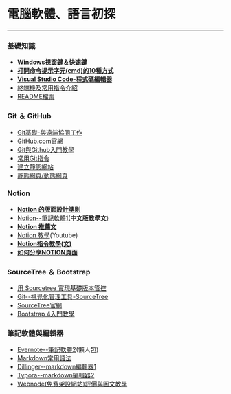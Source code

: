 # 電腦軟體、語言初探

---

### ****基礎知識****

- ****[Windows視窗鍵＆快速鍵](https://harmonica80.blogspot.com/2017/02/windows-windows.html)****
- ****[打開命令提示字元(cmd)的10種方式](https://www.590103.idv.tw/blog/%E5%9C%A8windows-10%E4%B8%AD%E6%89%93%E9%96%8B%E5%91%BD%E4%BB%A4%E6%8F%90%E7%A4%BA%E5%AD%97%E5%85%83%E7%9A%8410%E7%A8%AE%E6%96%B9%E5%BC%8F)****
- ****[Visual Studio Code-程式碼編輯器](http://blog.tonycube.com/2018/11/visual-studio-code.html)****
- [終端機及常用指令介紹](https://gitbook.tw/chapters/command-line/command-line.html)
- [README檔案](https://iter01.com/560202.html)

### ****Git ＆ GitHub****

- [Git基礎-與遠端協同工作](https://git-scm.com/book/zh-tw/v2/Git-%E5%9F%BA%E7%A4%8E-%E8%88%87%E9%81%A0%E7%AB%AF%E5%8D%94%E5%90%8C%E5%B7%A5%E4%BD%9C)
- [GitHub.com官網](https://github.com/)
- [Git與Github入門教學](https://blog.techbridge.cc/2018/01/17/learning-programming-and-coding-with-python-git-and-github-tutorial/)
- [常用Git指令](https://iter01.com/565949.html)
- [建立靜態網站](https://w3c.hexschool.com/git/21756c99)
- [靜態網頁/動態網頁](https://www.newscan.com.tw/all-faq/faq-detail-15.htm)

### Notion

- **[Notion 的版面設計準則](https://leadingmrk.com/notion-design-criteria/)**
- [Notion--筆記軟體1(](https://lashiblog.com/notion-teaching-for-dummies/)****中文版教學文****[)](https://lashiblog.com/notion-teaching-for-dummies/)
- **[Notion 推薦文](https://dwye.dev/post/notion-intro/)**
- [Notion 教學](https://www.youtube.com/watch?v=Q_PfYlAtvHc)(Youtube)
- ****[Notion指令教學(文)](https://zi.media/@twpetsearcharlinksnet/post/amyAw7)****
- **[如何分享NOTION頁面](https://nomadni.com/notion-share/)**

### ****SourceTree ＆ Bootstrap****

- [用 Sourcetree 實現基礎版本管控](https://medium.com/samumu-clan/%E7%94%A8-sourcetree-%E5%AF%A6%E7%8F%BE%E5%9F%BA%E7%A4%8E%E7%89%88%E6%9C%AC%E7%AE%A1%E6%8E%A7-b007254e95c5)
- [Git--視覺化管理工具-SourceTree](https://iter01.com/567668.html)
- [SourceTree官網](https://www.sourcetreeapp.com/)
- [Bootstrap 4入門教學](https://tw.alphacamp.co/blog/bootstrap-4-introduction)

### 筆記軟體與編輯器

- [Evernote--筆記軟體2](https://kyiplay.com/2020/11/evernote-why-how-what/)(懶人包)
- [Markdown常用語法](https://tiida54.github.io/2018/01/03/3%E5%88%86%E9%90%98%E5%AD%B8%E6%9C%83Markdown%E5%B8%B8%E7%94%A8%E8%AA%9E%E6%B3%95/)
- [Dillinger--markdown編輯器1](https://dillinger.io/)
- [Typora--markdown編輯器2](https://www.bilibili.com/read/cv10075916)
- [Webnode(免費架設網站)評價與圖文教學](https://deanlife.blog/webnode-review/)